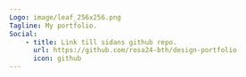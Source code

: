 ```yaml
---
Logo: image/leaf_256x256.png
Tagline: My portfolio.
Social:
    - title: Link till sidans github repo.
      url: https://github.com/rosa24-bth/design-portfolio
      icon: github
---
```

